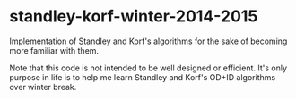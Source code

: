 # standley-korf-winter-2014-2015
Implementation of Standley and Korf's algorithms for the sake of becoming more familiar with them. 

Note that this code is not intended to be well designed or efficient. It's only purpose in life is to help me learn Standley and Korf's OD+ID algorithms over
winter break. 